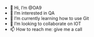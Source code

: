 - 👋 Hi, I’m @OA9
- 👀 I’m interested in QA
- 🌱 I’m currently learning how to use Git
- 💞️ I’m looking to collaborate on IOT
- 📫 How to reach me: give me a call
<!---
OA9/OA9 is a ✨ special ✨ repository because its `README.md` (this file) appears on your GitHub profile.
You can click the Preview link to take a look at your changes.
--->
